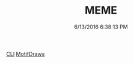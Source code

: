 ﻿---
title: MEME
date: 6/13/2016 6:38:13 PM
---

[CLI](T-MEME.CLI.html)
[MotifDraws](T-MEME.MotifDraws.html)
